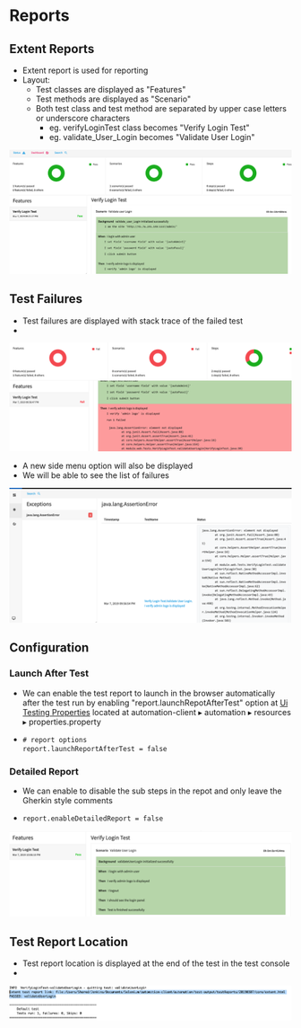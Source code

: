 # Reports

## Extent Reports

* Extent report is used for reporting
* Layout:
  * Test classes are displayed as "Features"
  * Test methods are displayed as "Scenario"
  * Both test class and test method are separated by upper case letters or underscore characters
    * eg. verifyLoginTest class becomes "Verify Login Test"
    * eg. validate\_User\_Login becomes "Validate User Login"

![](.gitbook/assets/image%20%283%29.png)

## Test Failures

* Test failures are displayed with stack trace of the failed test
* 
![](.gitbook/assets/image%20%2831%29.png)

* A new side menu option will also be displayed 
* We will be able to see the list of failures

![](.gitbook/assets/image%20%2822%29.png)

## Configuration

### Launch After Test

* We can enable the test report to launch in the browser automatically after the test run by enabling "report.launchRepotAfterTest" option at [Ui Testing Properties](https://ehsan-matean.gitbook.io/automationcore/~/edit/drafts/-L_QoVcSBVDLeifUW6pF/configuration/properties) located at automation-client⁩ ▸ ⁨automation⁩ ▸ ⁨resources⁩ ▸ properties.property
* ```text
  # report options
  report.launchReportAfterTest = false
  ```

### Detailed Report

* We can enable to disable the sub steps in the repot and only leave the Gherkin style comments
* ```text
  report.enableDetailedReport = false
  ```

![](.gitbook/assets/image%20%2824%29.png)

## Test Report Location

* Test report location is displayed at the end of the test in the test console
* 
![](.gitbook/assets/image%20%289%29.png)


